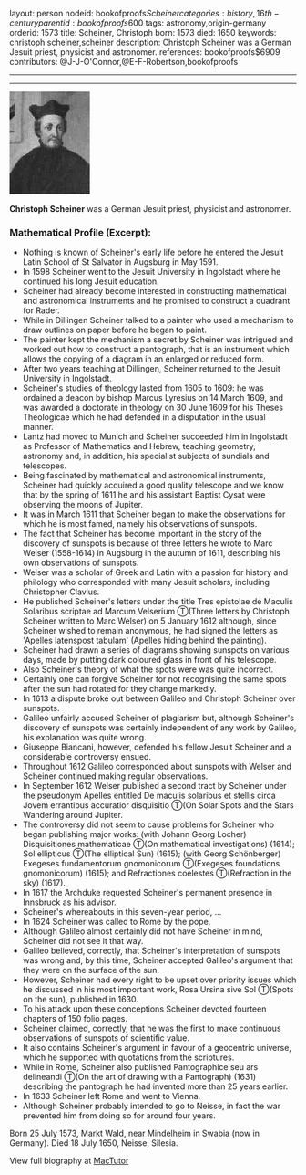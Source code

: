 layout: person
nodeid: bookofproofs$Scheiner
categories: history,16th-century
parentid: bookofproofs$600
tags: astronomy,origin-germany
orderid: 1573
title: Scheiner, Christoph
born: 1573
died: 1650
keywords: christoph scheiner,scheiner
description: Christoph Scheiner was a German Jesuit priest, physicist and astronomer.
references: bookofproofs$6909
contributors: @J-J-O'Connor,@E-F-Robertson,bookofproofs

---



---

![Scheiner.jpg](https://github.com/bookofproofs/bookofproofs.github.io/blob/main/_sources/_assets/images/portraits/Scheiner.jpg?raw=true)

**Christoph Scheiner** was a German Jesuit priest, physicist and astronomer.

### Mathematical Profile (Excerpt):
* Nothing is known of Scheiner's early life before he entered the Jesuit Latin School of St Salvator in Augsburg in May 1591.
* In 1598 Scheiner went to the Jesuit University in Ingolstadt where he continued his long Jesuit education.
* Scheiner had already become interested in constructing mathematical and astronomical instruments and he promised to construct a quadrant for Rader.
* While in Dillingen Scheiner talked to a painter who used a mechanism to draw outlines on paper before he began to paint.
* The painter kept the mechanism a secret by Scheiner was intrigued and worked out how to construct a pantograph, that is an instrument which allows the copying of a diagram in an enlarged or reduced form.
* After two years teaching at Dillingen, Scheiner returned to the Jesuit University in Ingolstadt.
* Scheiner's studies of theology lasted from 1605 to 1609: he was ordained a deacon by bishop Marcus Lyresius on 14 March 1609, and was awarded a doctorate in theology on 30 June 1609 for his Theses Theologicae which he had defended in a disputation in the usual manner.
* Lantz had moved to Munich and Scheiner succeeded him in Ingolstadt as Professor of Mathematics and Hebrew, teaching geometry, astronomy and, in addition, his specialist subjects of sundials and telescopes.
* Being fascinated by mathematical and astronomical instruments, Scheiner had quickly acquired a good quality telescope and we know that by the spring of 1611 he and his assistant Baptist Cysat were observing the moons of Jupiter.
* It was in March 1611 that Scheiner began to make the observations for which he is most famed, namely his observations of sunspots.
* The fact that Scheiner has become important in the story of the discovery of sunspots is because of three letters he wrote to Marc Welser (1558-1614) in Augsburg in the autumn of 1611, describing his own observations of sunspots.
* Welser was a scholar of Greek and Latin with a passion for history and philology who corresponded with many Jesuit scholars, including Christopher Clavius.
* He published Scheiner's letters under the title Tres epistolae de Maculis Solaribus scriptae ad Marcum Velserium Ⓣ(Three letters by Christoph Scheiner written to Marc Welser) on 5 January 1612 although, since Scheiner wished to remain anonymous, he had signed the letters as 'Apelles latenspost tabulam' (Apelles hiding behind the painting).
* Scheiner had drawn a series of diagrams showing sunspots on various days, made by putting dark coloured glass in front of his telescope.
* Also Scheiner's theory of what the spots were was quite incorrect.
* Certainly one can forgive Scheiner for not recognising the same spots after the sun had rotated for they change markedly.
* In 1613 a dispute broke out between Galileo and Christoph Scheiner over sunspots.
* Galileo unfairly accused Scheiner of plagiarism but, although Scheiner's discovery of sunspots was certainly independent of any work by Galileo, his explanation was quite wrong.
* Giuseppe Biancani, however, defended his fellow Jesuit Scheiner and a considerable controversy ensued.
* Throughout 1612 Galileo corresponded about sunspots with Welser and Scheiner continued making regular observations.
* In September 1612 Welser published a second tract by Scheiner under the pseudonym Apelles entitled De maculis solaribus et stellis circa Jovem errantibus accuratior disquisitio Ⓣ(On Solar Spots and the Stars Wandering around Jupiter.
* The controversy did not seem to cause problems for Scheiner who began publishing major works: (with Johann Georg Locher) Disquisitiones mathematicae Ⓣ(On  mathematical investigations) (1614); Sol ellipticus Ⓣ(The elliptical Sun) (1615); (with Georg Schönberger) Exegeses fundamentorum gnomonicorum Ⓣ(Exegeses foundations gnomonicorum) (1615); and Refractiones coelestes Ⓣ(Refraction in the sky) (1617).
* In 1617 the Archduke requested Scheiner's permanent presence in Innsbruck as his advisor.
* Scheiner's whereabouts in this seven-year period, ...
* In 1624 Scheiner was called to Rome by the pope.
* Although Galileo almost certainly did not have Scheiner in mind, Scheiner did not see it that way.
* Galileo believed, correctly, that Scheiner's interpretation of sunspots was wrong and, by this time, Scheiner accepted Galileo's argument that they were on the surface of the sun.
* However, Scheiner had every right to be upset over priority issues which he discussed in his most important work, Rosa Ursina sive Sol Ⓣ(Spots on the sun), published in 1630.
* To his attack upon these conceptions Scheiner devoted fourteen chapters of 150 folio pages.
* Scheiner claimed, correctly, that he was the first to make continuous observations of sunspots of scientific value.
* It also contains Scheiner's argument in favour of a geocentric universe, which he supported with quotations from the scriptures.
* While in Rome, Scheiner also published Pantographice seu ars delineandi Ⓣ(On the art of drawing with a Pantograph) (1631) describing the pantograph he had invented more than 25 years earlier.
* In 1633 Scheiner left Rome and went to Vienna.
* Although Scheiner probably intended to go to Neisse, in fact the war prevented him from doing so for around four years.

Born 25 July 1573, Markt Wald, near Mindelheim in Swabia (now in Germany). Died 18 July 1650, Neisse, Silesia.

View full biography at [MacTutor](https://mathshistory.st-andrews.ac.uk/Biographies/Scheiner/)
